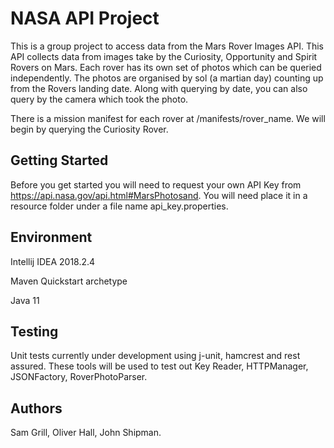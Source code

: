 # NASA API Project

This is a group project to access data from the Mars Rover Images API. This API collects data from images take
by the Curiosity, Opportunity and Spirit Rovers on Mars. Each rover has its own set of photos which can be
queried independently. The photos are organised by sol (a martian day) counting up from the Rovers landing date.
Along with querying by date, you can also query by the camera which took the photo.

There is a mission manifest for each rover at /manifests/rover_name. We will begin by querying the Curiosity
Rover.

## Getting Started

Before you get started you will need to request your own API Key
from https://api.nasa.gov/api.html#MarsPhotosand. You will need place it in a resource folder under a file
name api_key.properties.

## Environment

Intellij IDEA 2018.2.4

Maven Quickstart archetype

Java 11

## Testing

Unit tests currently under development using j-unit, hamcrest and rest assured. These tools will be used to test out
Key Reader, HTTPManager, JSONFactory, RoverPhotoParser.

## Authors

Sam Grill, Oliver Hall, John Shipman.